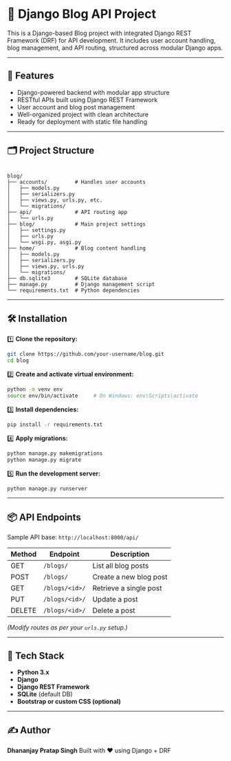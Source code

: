 # 📝 Django Blog API Project

This is a Django-based Blog project with integrated Django REST Framework (DRF) for API development. It includes user account handling, blog management, and API routing, structured across modular Django apps.

---

## 🚀 Features

- Django-powered backend with modular app structure  
- RESTful APIs built using Django REST Framework  
- User account and blog post management  
- Well-organized project with clean architecture  
- Ready for deployment with static file handling

---

## 🗂️ Project Structure

```

blog/
├── accounts/         # Handles user accounts
│   ├── models.py
│   ├── serializers.py
│   ├── views.py, urls.py, etc.
│   └── migrations/
├── api/              # API routing app
│   └── urls.py
├── blog/             # Main project settings
│   ├── settings.py
│   ├── urls.py
│   └── wsgi.py, asgi.py
├── home/             # Blog content handling
│   ├── models.py
│   ├── serializers.py
│   ├── views.py, urls.py
│   └── migrations/
├── db.sqlite3        # SQLite database
├── manage.py         # Django management script
└── requirements.txt  # Python dependencies

````

---

## 🛠️ Installation

1️⃣ **Clone the repository:**
```bash
git clone https://github.com/your-username/blog.git
cd blog
````

2️⃣ **Create and activate virtual environment:**

```bash
python -m venv env
source env/bin/activate     # On Windows: env\Scripts\activate
```

3️⃣ **Install dependencies:**

```bash
pip install -r requirements.txt
```

4️⃣ **Apply migrations:**

```bash
python manage.py makemigrations
python manage.py migrate
```

5️⃣ **Run the development server:**

```bash
python manage.py runserver
```

---

## 📦 API Endpoints

Sample API base: `http://localhost:8000/api/`

| Method | Endpoint       | Description            |
| ------ | -------------- | ---------------------- |
| GET    | `/blogs/`      | List all blog posts    |
| POST   | `/blogs/`      | Create a new blog post |
| GET    | `/blogs/<id>/` | Retrieve a single post |
| PUT    | `/blogs/<id>/` | Update a post          |
| DELETE | `/blogs/<id>/` | Delete a post          |

*(Modify routes as per your `urls.py` setup.)*

---

## 🔧 Tech Stack

* **Python 3.x**
* **Django**
* **Django REST Framework**
* **SQLite** (default DB)
* **Bootstrap or custom CSS (optional)**

---

## ✍️ Author

**Dhananjay Pratap Singh**
Built with ❤️ using Django + DRF
